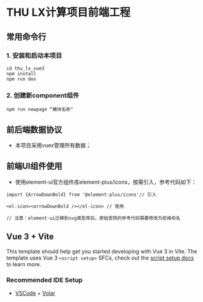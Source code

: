 
# THU LX计算项目前端工程

## 常用命令行

### 1. 安装和启动本项目
```
cd thu_lx_vue3
npm install
npm run dev
```
### 2. 创建新component组件
```
npm run newpage “模块名称"
```

## 前后端数据协议
- 本项目采用vuex管理所有数据；

## 前端UI组件使用
- 使用element-ui官方组件库element-plus/icons，按需引入，参考代码如下：
```
import {ArrowDownBold} from '@element-plus/icons'// 引入

<el-icon><arrowDownBold /></el-icon> // 使用

// 注意：element-ui迁移到svg类型库后，原始官网的参考代码需要修改为驼峰命名
```

## Vue 3 + Vite

This template should help get you started developing with Vue 3 in Vite. The template uses Vue 3 `<script setup>` SFCs, check out the [script setup docs](https://v3.vuejs.org/api/sfc-script-setup.html#sfc-script-setup) to learn more.

### Recommended IDE Setup

- [VSCode](https://code.visualstudio.com/) + [Volar](https://marketplace.visualstudio.com/items?itemName=johnsoncodehk.volar)
